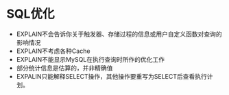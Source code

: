 # SQL优化

* EXPLAIN不会告诉你关于触发器、存储过程的信息或用户自定义函数对查询的影响情况
* EXPLAIN不考虑各种Cache
* EXPLAIN不能显示MySQL在执行查询时所作的优化工作
* 部分统计信息是估算的，并非精确值
* EXPALIN只能解释SELECT操作，其他操作要重写为SELECT后查看执行计划。

